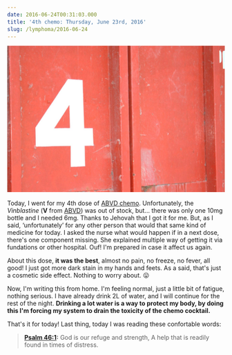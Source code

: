 ```yaml
---
date: 2016-06-24T00:31:03.000
title: '4th chemo: Thursday, June 23rd, 2016'
slug: /lymphoma/2016-06-24
---
```


![4th chemo](/images/lymphoma/o992rrcdWi1vsn3evo1.jpg)

Today, I went for my 4th dose of [ABVD chemo](https://en.wikipedia.org/wiki/ABVD). Unfortunately, the _Vinblastine_ (**V** from [ABVD](https://en.wikipedia.org/wiki/ABVD)) was out of stock, but… there was only one 10mg bottle and I needed 6mg. Thanks to Jehovah that I got it for me. But, as I said, ‘unfortunately’ for any other person that would that same kind of medicine for today. I asked the nurse what would happen if in a next dose, there's one component missing. She explained multiple way of getting it via fundations or other hospital. Ouf! I'm prepared in case it affect us again.

About this dose, **it was the best**, almost no pain, no freeze, no fever, all good! I just got more dark stain in my hands and feets. As a said, that's just a cosmetic side effect. Nothing to worry about. 😛

Now, I'm writing this from home. I'm feeling normal, just a little bit of fatigue, nothing serious. I have already drink 2L of water, and I will continue for the rest of the night. **Drinking a lot water is a way to protect my body, by doing this I'm forcing my system to drain the toxicity of the chemo cocktail.**

That's it for today! Last thing, today I was reading these confortable words:

> **[Psalm 46:1](https://www.jw.org/finder?wtlocale=E&pub=nwtsty&srctype=wol&bible=19046001&srcid=share):** God is our refuge and strength,
> A help that is readily found in times of distress.

